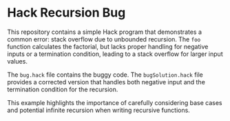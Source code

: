 # Hack Recursion Bug

This repository contains a simple Hack program that demonstrates a common error: stack overflow due to unbounded recursion.  The `foo` function calculates the factorial, but lacks proper handling for negative inputs or a termination condition, leading to a stack overflow for larger input values.

The `bug.hack` file contains the buggy code. The `bugSolution.hack` file provides a corrected version that handles both negative input and the termination condition for the recursion.

This example highlights the importance of carefully considering base cases and potential infinite recursion when writing recursive functions.